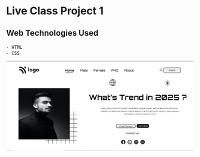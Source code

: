 # Live Class Project 1

## Web Technologies Used
    - HTML
    - CSS

![alt text](./final.PNG?raw=true "optional")